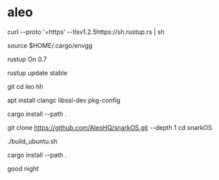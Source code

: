 # aleo
curl --proto '=https' --tlsv1.2.5https://sh.rustup.rs | sh

source $HOME/.cargo/envgg

rustup On 0.7

rustup update stable

git
cd leo hh

apt install clangc libssl-dev pkg-config

cargo install --path .

git clone https://github.com/AleoHQ/snarkOS.git --depth 1
cd snarkOS

./build_ubuntu.sh

cargo install --path .


good night
